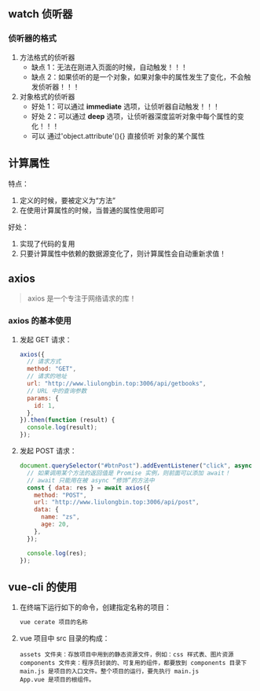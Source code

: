 ## watch 侦听器

### 侦听器的格式

1. 方法格式的侦听器
   - 缺点 1：无法在刚进入页面的时候，自动触发！！！
   - 缺点 2：如果侦听的是一个对象，如果对象中的属性发生了变化，不会触发侦听器！！！
2. 对象格式的侦听器
   - 好处 1：可以通过 **immediate** 选项，让侦听器自动触发！！！
   - 好处 2：可以通过 **deep** 选项，让侦听器深度监听对象中每个属性的变化！！！
   - 可以 通过'object.attribute'(){} 直接侦听 对象的某个属性

## 计算属性

特点：

1. 定义的时候，要被定义为“方法”
2. 在使用计算属性的时候，当普通的属性使用即可

好处：

1. 实现了代码的复用
2. 只要计算属性中依赖的数据源变化了，则计算属性会自动重新求值！

## axios

> axios 是一个专注于网络请求的库！

### axios 的基本使用

1. 发起 GET 请求：

   ```js
   axios({
     // 请求方式
     method: "GET",
     // 请求的地址
     url: "http://www.liulongbin.top:3006/api/getbooks",
     // URL 中的查询参数
     params: {
       id: 1,
     },
   }).then(function (result) {
     console.log(result);
   });
   ```

2. 发起 POST 请求：

   ```js
   document.querySelector("#btnPost").addEventListener("click", async function () {
     // 如果调用某个方法的返回值是 Promise 实例，则前面可以添加 await！
     // await 只能用在被 async “修饰”的方法中
     const { data: res } = await axios({
       method: "POST",
       url: "http://www.liulongbin.top:3006/api/post",
       data: {
         name: "zs",
         age: 20,
       },
     });

     console.log(res);
   });
   ```

## vue-cli 的使用

1. 在终端下运行如下的命令，创建指定名称的项目：

   ```bash
   vue cerate 项目的名称
   ```

2. vue 项目中 src 目录的构成：

   ```
   assets 文件夹：存放项目中用到的静态资源文件，例如：css 样式表、图片资源
   components 文件夹：程序员封装的、可复用的组件，都要放到 components 目录下
   main.js 是项目的入口文件。整个项目的运行，要先执行 main.js
   App.vue 是项目的根组件。
   ```
